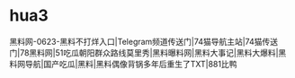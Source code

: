 # hua3
黑料网-0623-黑料不打烊入口|Telegram频道传送门|74猫导航主站|74猫传送门|78黑料网|51吃瓜朝阳群众路线莫里秀|黑料曝料网|黑料大事记|黑料大爆料|黑料网导航|国产吃瓜|黑料|黑料偶像背锅多年后重生了TXT|881比鸭
